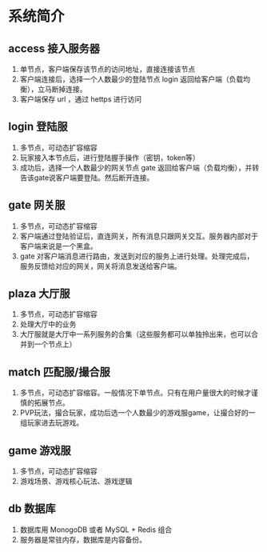 # 系统简介

## access 接入服务器

1. 单节点，客户端保存该节点的访问地址，直接连接该节点
2. 客户端连接后，选择一个人数最少的登陆节点 login 返回给客户端（负载均衡），立马断掉连接。
3. 客户端保存 url ，通过 hettps 进行访问

## login 登陆服

1. 多节点，可动态扩容缩容
2. 玩家接入本节点后，进行登陆握手操作（密钥，token等）
3. 成功后，选择一个人数最少的网关节点 gate 返回给客户端（负载均衡），并转告该gate说客户端要登陆。然后断开连接。

## gate 网关服

1. 多节点，可动态扩容缩容
2. 客户端通过登陆验证后，直连网关，所有消息只跟网关交互。服务器内部对于客户端来说是一个黑盒。
3. gate 对客户端消息进行路由，发送到对应的服务上进行处理。处理完成后，服务反馈给对应的网关，网关将消息发送给客户端。

## plaza 大厅服

1. 多节点，可动态扩容缩容
2. 处理大厅中的业务
3. 大厅服就是大厅中一系列服务的合集（这些服务都可以单独拎出来，也可以合并到一个节点上）

## match 匹配服/撮合服

1. 多节点，可动态扩容缩容。一般情况下单节点。只有在用户量很大的时候才谨慎的拓展节点。
2. PVP玩法，撮合玩家，成功后选一个人数最少的游戏服game，让撮合好的一组玩家进去玩游戏。

## game 游戏服

1. 多节点，可动态扩容缩容
2. 游戏场景、游戏核心玩法、游戏逻辑

## db 数据库

1. 数据库用 MonogoDB 或者 MySQL + Redis 组合
2. 服务器是常驻内存，数据库是内容备份。

